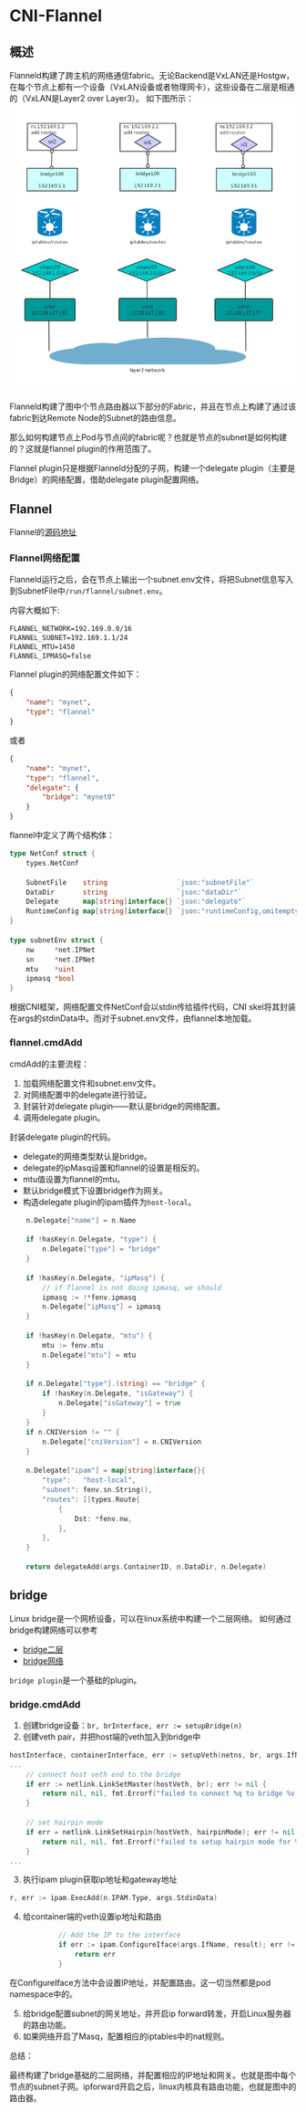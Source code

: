 # CNI-Flannel
## 概述
Flanneld构建了跨主机的网络通信fabric。无论Backend是VxLAN还是Hostgw，在每个节点上都有一个设备（VxLAN设备或者物理网卡），这些设备在二层是相通的（VxLAN是Layer2 over Layer3）。
如下图所示：
![](flannel_vxlan.png)

Flanneld构建了图中个节点路由器以下部分的Fabric，并且在节点上构建了通过该fabric到达Remote Node的Subnet的路由信息。

那么如何构建节点上Pod与节点间的fabric呢？也就是节点的subnet是如何构建的？这就是flannel plugin的作用范围了。

Flannel plugin只是根据Flanneld分配的子网，构建一个delegate plugin（主要是Bridge）的网络配置，借助delegate plugin配置网络。

## Flannel
Flannel的[源码地址](https://github.com/containernetworking/plugins/tree/master/plugins/meta/flannel)
### Flannel网络配置
Flanneld运行之后，会在节点上输出一个subnet.env文件，将把Subnet信息写入到SubnetFile中`/run/flannel/subnet.env`。

内容大概如下:
```
FLANNEL_NETWORK=192.169.0.0/16
FLANNEL_SUBNET=192.169.1.1/24
FLANNEL_MTU=1450
FLANNEL_IPMASQ=false
```

Flannel plugin的网络配置文件如下：
```json
{
	"name": "mynet",
	"type": "flannel"
}
```
或者
```json
{
	"name": "mynet",
    "type": "flannel",
    "delegate": {
        "bridge": "mynet0"
    }
}
```

flannel中定义了两个结构体：
```go
type NetConf struct {
	types.NetConf

	SubnetFile    string                 `json:"subnetFile"`
	DataDir       string                 `json:"dataDir"`
	Delegate      map[string]interface{} `json:"delegate"`
	RuntimeConfig map[string]interface{} `json:"runtimeConfig,omitempty"`
}

type subnetEnv struct {
	nw     *net.IPNet
	sn     *net.IPNet
	mtu    *uint
	ipmasq *bool
}

```

根据CNI框架，网络配置文件NetConf会以stdin传给插件代码，CNI skel将其封装在args的stdinData中。而对于subnet.env文件，由flannel本地加载。

### flannel.cmdAdd
cmdAdd的主要流程：
1. 加载网络配置文件和subnet.env文件。
2. 对网络配置中的delegate进行验证。
3. 封装针对delegate plugin——默认是bridge的网络配置。
4. 调用delegate plugin。

封装delegate plugin的代码。
* delegate的网络类型默认是bridge。
* delegate的ipMasq设置和flannel的设置是相反的。
* mtu值设置为flannel的mtu。
* 默认bridge模式下设置bridge作为网关。
* 构造delegate plugin的ipam插件为`host-local`。
```go
	n.Delegate["name"] = n.Name

	if !hasKey(n.Delegate, "type") {
		n.Delegate["type"] = "bridge"
	}

	if !hasKey(n.Delegate, "ipMasq") {
		// if flannel is not doing ipmasq, we should
		ipmasq := !*fenv.ipmasq
		n.Delegate["ipMasq"] = ipmasq
	}

	if !hasKey(n.Delegate, "mtu") {
		mtu := fenv.mtu
		n.Delegate["mtu"] = mtu
	}

	if n.Delegate["type"].(string) == "bridge" {
		if !hasKey(n.Delegate, "isGateway") {
			n.Delegate["isGateway"] = true
		}
	}
	if n.CNIVersion != "" {
		n.Delegate["cniVersion"] = n.CNIVersion
	}

	n.Delegate["ipam"] = map[string]interface{}{
		"type":   "host-local",
		"subnet": fenv.sn.String(),
		"routes": []types.Route{
			{
				Dst: *fenv.nw,
			},
		},
	}

	return delegateAdd(args.ContainerID, n.DataDir, n.Delegate)
```
## bridge
Linux bridge是一个网桥设备，可以在linux系统中构建一个二层网络。
如何通过bridge构建网络可以参考
* [bridge二层](../../../network/base/bridge.md)
* [bridge网络](../../../network/base/bridge_route.md)

`bridge plugin`是一个基础的plugin。
### bridge.cmdAdd
1. 创建bridge设备：`br, brInterface, err := setupBridge(n)`
2. 创建veth pair，并把host端的veth加入到bridge中
```go
hostInterface, containerInterface, err := setupVeth(netns, br, args.IfName, n.MTU, n.HairpinMode, n.Vlan)
...
	// connect host veth end to the bridge
	if err := netlink.LinkSetMaster(hostVeth, br); err != nil {
		return nil, nil, fmt.Errorf("failed to connect %q to bridge %v: %v", hostVeth.Attrs().Name, br.Attrs().Name, err)
	}

	// set hairpin mode
	if err = netlink.LinkSetHairpin(hostVeth, hairpinMode); err != nil {
		return nil, nil, fmt.Errorf("failed to setup hairpin mode for %v: %v", hostVeth.Attrs().Name, err)
    }
...
```
3. 执行ipam plugin获取ip地址和gateway地址
```go
r, err := ipam.ExecAdd(n.IPAM.Type, args.StdinData)
```
4. 给container端的veth设置ip地址和路由
```go
            // Add the IP to the interface
			if err := ipam.ConfigureIface(args.IfName, result); err != nil {
				return err
            }
```
在ConfigureIface方法中会设置IP地址，并配置路由。这一切当然都是pod namespace中的。

5. 给bridge配置subnet的网关地址，并开启ip forward转发，开启Linux服务器的路由功能。
6. 如果网络开启了Masq，配置相应的iptables中的nat规则。

总结：

最终构建了bridge基础的二层网络，并配置相应的IP地址和网关。也就是图中每个节点的subnet子网。ipforward开启之后，linux内核具有路由功能，也就是图中的路由器。